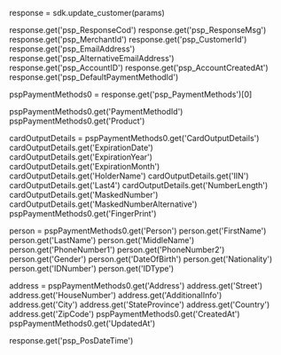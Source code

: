 response = sdk.update_customer(params)

response.get('psp_ResponseCod')
response.get('psp_ResponseMsg')
response.get('psp_MerchantId')
response.get('psp_CustomerId')
response.get('psp_EmailAddress')
response.get('psp_AlternativeEmailAddress')
response.get('psp_AccountID')
response.get('psp_AccountCreatedAt')
response.get('psp_DefaultPaymentMethodId')

pspPaymentMethods0 = response.get('psp_PaymentMethods')[0]

pspPaymentMethods0.get('PaymentMethodId')
pspPaymentMethods0.get('Product')

cardOutputDetails = pspPaymentMethods0.get('CardOutputDetails')
cardOutputDetails.get('ExpirationDate')
cardOutputDetails.get('ExpirationYear')
cardOutputDetails.get('ExpirationMonth')
cardOutputDetails.get('HolderName')
cardOutputDetails.get('IIN')
cardOutputDetails.get('Last4')
cardOutputDetails.get('NumberLength')
cardOutputDetails.get('MaskedNumber')
cardOutputDetails.get('MaskedNumberAlternative')
pspPaymentMethods0.get('FingerPrint')

person = pspPaymentMethods0.get('Person')
person.get('FirstName')
person.get('LastName')
person.get('MiddleName')
person.get('PhoneNumber1')
person.get('PhoneNumber2')
person.get('Gender')
person.get('DateOfBirth')
person.get('Nationality')
person.get('IDNumber')
person.get('IDType')

address = pspPaymentMethods0.get('Address')
address.get('Street')
address.get('HouseNumber')
address.get('AdditionalInfo')
address.get('City')
address.get('StateProvince')
address.get('Country')
address.get('ZipCode')
pspPaymentMethods0.get('CreatedAt')
pspPaymentMethods0.get('UpdatedAt')


response.get('psp_PosDateTime')
